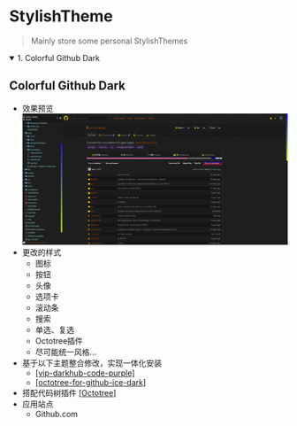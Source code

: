 # StylishTheme
> Mainly store some personal StylishThemes

<details open>
<summary>1. Colorful Github Dark</summary>

## Colorful Github Dark
+ 效果预览 ![img](images/Colorful-Github-Dark-001.png)
+ 更改的样式
  + 图标
  + 按钮
  + 头像
  + 选项卡
  + 滚动条
  + 搜索
  + 单选、复选
  + Octotree插件
  + 尽可能统一风格...
+ 基于以下主题整合修改，实现一体化安装
  + [[vip-darkhub-code-purple]](https://userstyles.org/styles/172338/vip-darkhub-code-purple)
  + [[octotree-for-github-ice-dark]](https://userstyles.org/styles/170999/octotree-for-github-ice-dark)
+ 搭配代码树插件 [[Octotree]](https://chrome.google.com/webstore/detail/octotree/bkhaagjahfmjljalopjnoealnfndnagc?utm_source=chrome-ntp-icon)
+ 应用站点
  + Github.com
</details>
